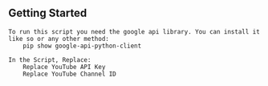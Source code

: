 ## Getting Started

	To run this script you need the google api library. You can install it like so or any other method:
		pip show google-api-python-client
	
	In the Script, Replace:	
		Replace YouTube API Key
		Replace YouTube Channel ID

